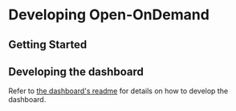 # Developing Open-OnDemand

## Getting Started

## Developing the dashboard

Refer to [the dashboard's readme](apps/dashboard/README.md) for details
on how to develop the dashboard.